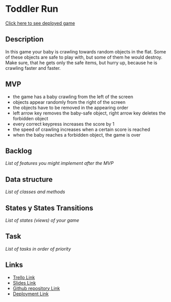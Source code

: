 # Toddler Run

[Click here to see deployed game](http://github.com)


## Description
In this game your baby is crawling towards random objects in the flat. Some of these objects are safe to play with, but some of them he would destroy. Make sure, that he gets only the safe items, but hurry up, because he is crawling faster and faster.


## MVP

- the game has a baby crawling from the left of the screen
- objects appear randomly from the right of the screen
- the objects have to be removed in the appearing order
- left arrow key removes the baby-safe object, right arrow key deletes the forbidden object
- every correct keypress increases the score by 1
- the speed of crawling increases when a certain score is reached
- when the baby reaches a forbidden object, the game is over


## Backlog
_List of features you might implement after the MVP_


## Data structure
_List of classes and methods_


## States y States Transitions
_List of states (views) of your game_


## Task
_List of tasks in order of priority_


## Links

- [Trello Link](https://trello.com)
- [Slides Link](http://slides.com)
- [Github repository Link](http://github.com)
- [Deployment Link](http://github.com)
